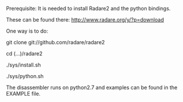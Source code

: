 Prerequisite:
It is needed to install Radare2 and the python bindings.


These can be found there: http://www.radare.org/y/?p=download

One way is to do:

git clone git://github.com/radare/radare2

cd (...)/radare2

./sys/install.sh

./sys/python.sh


The disassembler runs on python2.7 and examples can be found in the EXAMPLE file.
